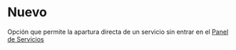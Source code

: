 # Nuevo

Opción que permite la apartura directa de un servicio sin entrar en el [Panel de Servicios](./)
